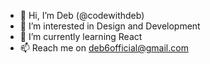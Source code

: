 - 👋 Hi, I’m Deb (@codewithdeb)
- 👀 I’m interested in Design and Development 
- 🌱 I’m currently learning React
- 📫 Reach me on deb6official@gmail.com

<!---
codewithdeb/codewithdeb is a ✨ special ✨ repository because its `README.md` (this file) appears on your GitHub profile.
You can click the Preview link to take a look at your changes.
--->
